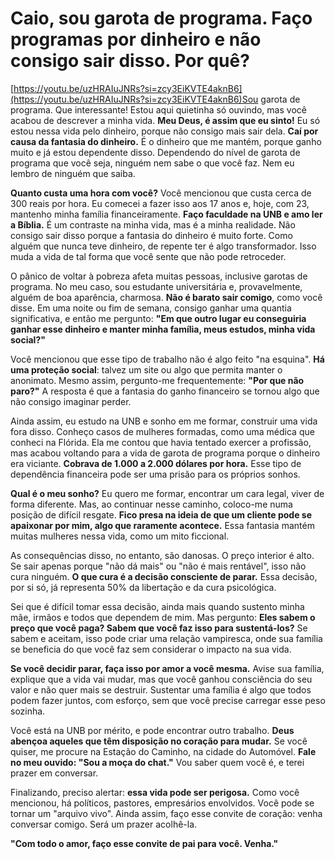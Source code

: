 Caio, sou garota de programa. Faço programas por dinheiro e não consigo sair disso. Por quê?
===============================================================================================

[](https://www.youtube.com/@canalcaiofabio)[https://youtu.be/uzHRAIuJNRs?si=zcy3EiKVTE4aknB6](https://youtu.be/uzHRAIuJNRs?si=zcy3EiKVTE4aknB6)Sou garota de programa. Que interessante! Estou aqui quietinha só ouvindo, mas você acabou de descrever a minha vida. **Meu Deus, é assim que eu sinto!** Eu só estou nessa vida pelo dinheiro, porque não consigo mais sair dela. **Caí por causa da fantasia do dinheiro.** É o dinheiro que me mantém, porque ganho muito e já estou dependente disso. Dependendo do nível de garota de programa que você seja, ninguém nem sabe o que você faz. Nem eu lembro de ninguém que saiba.

**Quanto custa uma hora com você?** Você mencionou que custa cerca de 300 reais por hora. Eu comecei a fazer isso aos 17 anos e, hoje, com 23, mantenho minha família financeiramente. **Faço faculdade na UNB e amo ler a Bíblia.** É um contraste na minha vida, mas é a minha realidade. Não consigo sair disso porque a fantasia do dinheiro é muito forte. Como alguém que nunca teve dinheiro, de repente ter é algo transformador. Isso muda a vida de tal forma que você sente que não pode retroceder.

O pânico de voltar à pobreza afeta muitas pessoas, inclusive garotas de programa. No meu caso, sou estudante universitária e, provavelmente, alguém de boa aparência, charmosa. **Não é barato sair comigo**, como você disse. Em uma noite ou fim de semana, consigo ganhar uma quantia significativa, e então me pergunto: **"Em que outro lugar eu conseguiria ganhar esse dinheiro e manter minha família, meus estudos, minha vida social?"**

Você mencionou que esse tipo de trabalho não é algo feito "na esquina". **Há uma proteção social**: talvez um site ou algo que permita manter o anonimato. Mesmo assim, pergunto-me frequentemente: **"Por que não paro?"** A resposta é que a fantasia do ganho financeiro se tornou algo que não consigo imaginar perder.

Ainda assim, eu estudo na UNB e sonho em me formar, construir uma vida fora disso. Conheço casos de mulheres formadas, como uma médica que conheci na Flórida. Ela me contou que havia tentado exercer a profissão, mas acabou voltando para a vida de garota de programa porque o dinheiro era viciante. **Cobrava de 1.000 a 2.000 dólares por hora.** Esse tipo de dependência financeira pode ser uma prisão para os próprios sonhos.

**Qual é o meu sonho?** Eu quero me formar, encontrar um cara legal, viver de forma diferente. Mas, ao continuar nesse caminho, coloco-me numa posição de difícil resgate. **Fico presa na ideia de que um cliente pode se apaixonar por mim, algo que raramente acontece.** Essa fantasia mantém muitas mulheres nessa vida, como um mito ficcional.

As consequências disso, no entanto, são danosas. O preço interior é alto. Se sair apenas porque "não dá mais" ou "não é mais rentável", isso não cura ninguém. **O que cura é a decisão consciente de parar.** Essa decisão, por si só, já representa 50% da libertação e da cura psicológica.

Sei que é difícil tomar essa decisão, ainda mais quando sustento minha mãe, irmãos e todos que dependem de mim. Mas pergunto: **Eles sabem o preço que você paga? Sabem que você faz isso para sustentá-los?** Se sabem e aceitam, isso pode criar uma relação vampiresca, onde sua família se beneficia do que você faz sem considerar o impacto na sua vida.

**Se você decidir parar, faça isso por amor a você mesma.** Avise sua família, explique que a vida vai mudar, mas que você ganhou consciência do seu valor e não quer mais se destruir. Sustentar uma família é algo que todos podem fazer juntos, com esforço, sem que você precise carregar esse peso sozinha.

Você está na UNB por mérito, e pode encontrar outro trabalho. **Deus abençoa aqueles que têm disposição no coração para mudar.** Se você quiser, me procure na Estação do Caminho, na cidade do Automóvel. **Fale no meu ouvido: "Sou a moça do chat."** Vou saber quem você é, e terei prazer em conversar.

Finalizando, preciso alertar: **essa vida pode ser perigosa.** Como você mencionou, há políticos, pastores, empresários envolvidos. Você pode se tornar um "arquivo vivo". Ainda assim, faço esse convite de coração: venha conversar comigo. Será um prazer acolhê-la.

**"Com todo o amor, faço esse convite de pai para você. Venha."**
